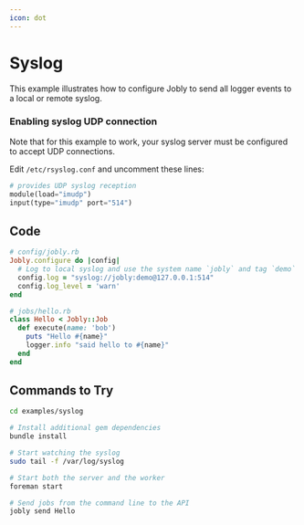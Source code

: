 ```yaml
---
icon: dot
---
```


# Syslog

This example illustrates how to configure Jobly to send all logger events to
a local or remote syslog.

### Enabling syslog UDP connection

Note that for this example to work, your syslog server must be configured to
accept UDP connections.

Edit `/etc/rsyslog.conf` and uncomment these lines:

```php
# provides UDP syslog reception
module(load="imudp")
input(type="imudp" port="514")
```

## Code

```ruby
# config/jobly.rb
Jobly.configure do |config|
  # Log to local syslog and use the system name `jobly` and tag `demo`
  config.log = "syslog://jobly:demo@127.0.0.1:514"
  config.log_level = 'warn'
end
```

```ruby
# jobs/hello.rb
class Hello < Jobly::Job
  def execute(name: 'bob')
    puts "Hello #{name}"
    logger.info "said hello to #{name}"
  end
end
```

## Commands to Try

```bash
cd examples/syslog

# Install additional gem dependencies
bundle install

# Start watching the syslog
sudo tail -f /var/log/syslog

# Start both the server and the worker
foreman start

# Send jobs from the command line to the API
jobly send Hello
```

